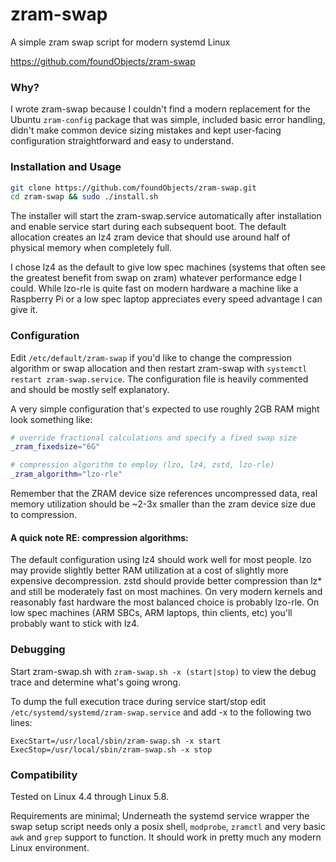 # zram-swap
A simple zram swap script for modern systemd Linux

https://github.com/foundObjects/zram-swap

### Why?

I wrote zram-swap because I couldn't find a modern replacement for the Ubuntu
`zram-config` package that was simple, included basic error handling, didn't
make common device sizing mistakes and kept user-facing configuration
straightforward and easy to understand.

### Installation and Usage

```bash
git clone https://github.com/foundObjects/zram-swap.git
cd zram-swap && sudo ./install.sh
```

The installer will start the zram-swap.service automatically after installation
and enable service start during each subsequent boot. The default allocation
creates an lz4 zram device that should use around half of physical memory when
completely full.

I chose lz4 as the default to give low spec machines (systems that often see
the greatest benefit from swap on zram) whatever performance edge I could.
While lzo-rle is quite fast on modern hardware a machine like a Raspberry Pi
or a low spec laptop appreciates every speed advantage I can give it.

### Configuration

Edit `/etc/default/zram-swap` if you'd like to change the compression algorithm or
swap allocation and then restart zram-swap with `systemctl restart zram-swap.service`.
The configuration file is heavily commented and should be mostly self explanatory.

A very simple configuration that's expected to use roughly 2GB RAM might look
something like:

```bash
# override fractional calculations and specify a fixed swap size
_zram_fixedsize="6G"

# compression algorithm to employ (lzo, lz4, zstd, lzo-rle)
_zram_algorithm="lzo-rle"
```

Remember that the ZRAM device size references uncompressed data, real memory
utilization should be ~2-3x smaller than the zram device size due to compression.

#### A quick note RE: compression algorithms:

The default configuration using lz4 should work well for most people. lzo may
provide slightly better RAM utilization at a cost of slightly more expensive
decompression. zstd should provide better compression than lz\* and still be
moderately fast on most machines. On very modern kernels and reasonably fast
hardware the most balanced choice is probably lzo-rle. On low spec machines
(ARM SBCs, ARM laptops, thin clients, etc) you'll probably want to stick with
lz4.

### Debugging

Start zram-swap.sh with `zram-swap.sh -x (start|stop)` to view the debug trace
and determine what's going wrong.

To dump the full execution trace during service start/stop edit
`/etc/systemd/systemd/zram-swap.service` and add -x to the following two lines:

```
ExecStart=/usr/local/sbin/zram-swap.sh -x start
ExecStop=/usr/local/sbin/zram-swap.sh -x stop
```

### Compatibility

Tested on Linux 4.4 through Linux 5.8.

Requirements are minimal; Underneath the systemd service wrapper the swap setup
script needs only a posix shell, `modprobe`, `zramctl` and very basic `awk` and
`grep` support to function. It should work in pretty much any modern Linux
environment.

